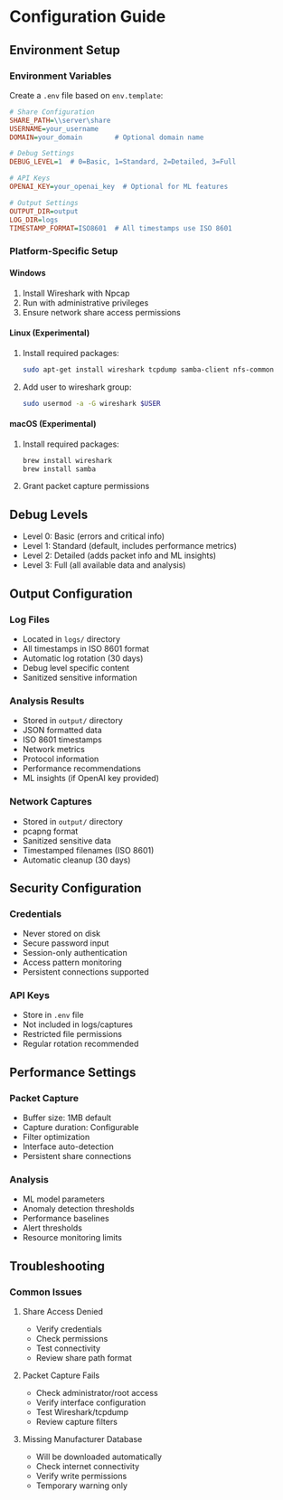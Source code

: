 # Configuration Guide

## Environment Setup

### Environment Variables
Create a `.env` file based on `env.template`:
```ini
# Share Configuration
SHARE_PATH=\\server\share
USERNAME=your_username
DOMAIN=your_domain        # Optional domain name

# Debug Settings
DEBUG_LEVEL=1  # 0=Basic, 1=Standard, 2=Detailed, 3=Full

# API Keys
OPENAI_KEY=your_openai_key  # Optional for ML features

# Output Settings
OUTPUT_DIR=output
LOG_DIR=logs
TIMESTAMP_FORMAT=ISO8601  # All timestamps use ISO 8601
```

### Platform-Specific Setup

#### Windows
1. Install Wireshark with Npcap
2. Run with administrative privileges
3. Ensure network share access permissions

#### Linux (Experimental)
1. Install required packages:
   ```bash
   sudo apt-get install wireshark tcpdump samba-client nfs-common
   ```
2. Add user to wireshark group:
   ```bash
   sudo usermod -a -G wireshark $USER
   ```

#### macOS (Experimental)
1. Install required packages:
   ```bash
   brew install wireshark
   brew install samba
   ```
2. Grant packet capture permissions

## Debug Levels

- Level 0: Basic (errors and critical info)
- Level 1: Standard (default, includes performance metrics)
- Level 2: Detailed (adds packet info and ML insights)
- Level 3: Full (all available data and analysis)

## Output Configuration

### Log Files
- Located in `logs/` directory
- All timestamps in ISO 8601 format
- Automatic log rotation (30 days)
- Debug level specific content
- Sanitized sensitive information

### Analysis Results
- Stored in `output/` directory
- JSON formatted data
- ISO 8601 timestamps
- Network metrics
- Protocol information
- Performance recommendations
- ML insights (if OpenAI key provided)

### Network Captures
- Stored in `output/` directory
- pcapng format
- Sanitized sensitive data
- Timestamped filenames (ISO 8601)
- Automatic cleanup (30 days)

## Security Configuration

### Credentials
- Never stored on disk
- Secure password input
- Session-only authentication
- Access pattern monitoring
- Persistent connections supported

### API Keys
- Store in `.env` file
- Not included in logs/captures
- Restricted file permissions
- Regular rotation recommended

## Performance Settings

### Packet Capture
- Buffer size: 1MB default
- Capture duration: Configurable
- Filter optimization
- Interface auto-detection
- Persistent share connections

### Analysis
- ML model parameters
- Anomaly detection thresholds
- Performance baselines
- Alert thresholds
- Resource monitoring limits

## Troubleshooting

### Common Issues
1. Share Access Denied
   - Verify credentials
   - Check permissions
   - Test connectivity
   - Review share path format

2. Packet Capture Fails
   - Check administrator/root access
   - Verify interface configuration
   - Test Wireshark/tcpdump
   - Review capture filters

3. Missing Manufacturer Database
   - Will be downloaded automatically
   - Check internet connectivity
   - Verify write permissions
   - Temporary warning only
